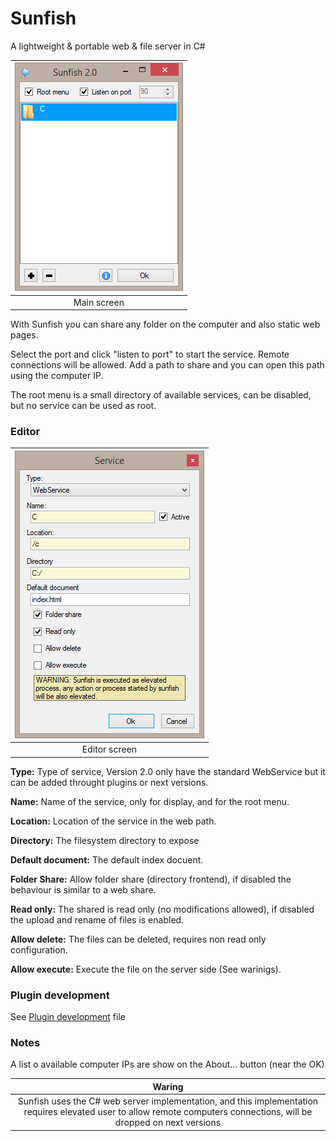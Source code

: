 Sunfish
===============

A lightweight & portable web & file server in C#

|![](doc/main.png)|
|:--:|
| Main screen |

With Sunfish you can share any folder on the computer and also static web pages.

Select the port and click "listen to port" to start the service. Remote connections will be allowed. Add a path to share and you can open this path using the computer IP.

The root menu is a small directory of available services, can be disabled, but no service can be used as root.

### Editor

|![](doc/editor.png)|
|:--:|
| Editor screen |

**Type:**
Type of service, Version 2.0 only have the standard WebService but it can be added throught plugins or next versions.

**Name:**
Name of the service, only for display, and for the root menu.

**Location:**
Location of the service in the web path.

**Directory:**
The filesystem directory to expose

**Default document:**
The default index docuent.

**Folder Share:**
Allow folder share (directory frontend), if disabled the behaviour is similar to a web share.

**Read only:**
The shared is read only (no modifications allowed), if disabled the upload and rename of files is enabled.

**Allow delete:**
The files can be deleted, requires non read only configuration.

**Allow execute:**
Execute the file on the server side (See warinigs).

### Plugin development

See [Plugin development](doc/plugins.md) file

### Notes

A list o available computer IPs are show on the About... button (near the OK)

| Waring |
|:--:|
| Sunfish uses the C# web server implementation, and this implementation requires elevated user to allow remote computers connections, will be dropped on next versions |
